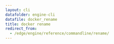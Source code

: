 ```yaml
---
layout: cli
datafolder: engine-cli
datafile: docker_rename
title: docker rename
redirect_from:
  - /edge/engine/reference/commandline/rename/
---
```

<!--
This page is automatically generated from Docker's source code. If you want to
suggest a change to the text that appears here, open a ticket or pull request
in the source repository on GitHub:

https://github.com/docker/cli
-->
